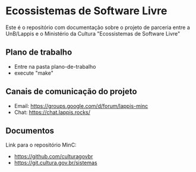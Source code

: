 Ecossistemas de Software Livre
==============================

Este é o repositório com documentação sobre o projeto de parceria entre a
UnB/Lappis e o Ministério da Cultura "Ecossistemas de Software Livre"


## Plano de trabalho

* Entre na pasta plano-de-trabalho
* execute "make"

## Canais de comunicação do projeto

* Email: https://groups.google.com/d/forum/lappis-minc
* Chat: https://chat.lappis.rocks/

## Documentos

Link para o repositório MinC:

* https://github.com/culturagovbr
* https://git.cultura.gov.br/sistemas
